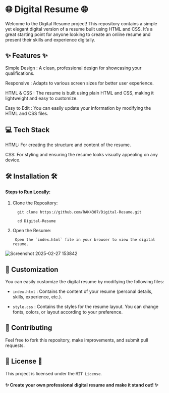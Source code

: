 # 🌐 Digital Resume 🌐

Welcome to the Digital Resume project! This repository contains a simple yet elegant digital version of a resume built using HTML and CSS. It’s a great starting point for anyone looking to create an online resume and present their skills and experience digitally.

## ✨ Features ✨

Simple Design : A clean, professional design for showcasing your qualifications.

Responsive : Adapts to various screen sizes for better user experience.

HTML & CSS : The resume is built using plain HTML and CSS, making it lightweight and easy to customize.

Easy to Edit : You can easily update your information by modifying the HTML and CSS files.


## 💻 Tech Stack 

HTML: For creating the structure and content of the resume.


CSS: For styling and ensuring the resume looks visually appealing on any device.


## 🛠️ Installation 🛠️

#### Steps to Run Locally:

   1. Clone the Repository:

            git clone https://github.com/RAK4307/Digital-Resume.git

            cd Digital-Resume

  2. Open the Resume:

          Open the `index.html` file in your browser to view the digital resume.

     

![Screenshot 2025-02-27 153842](https://github.com/user-attachments/assets/379d2a8b-933b-4626-b50b-f6524b63e64c)



  


## 📂 Customization 

You can easily customize the digital resume by modifying the following files:

 - `index.html` : Contains the content of your resume (personal details, skills, experience, etc.).

 - `style.css` : Contains the styles for the resume layout. You can change fonts, colors, or layout according to your preference.


## 📝 Contributing 

Feel free to fork this repository, make improvements, and submit pull requests.


## 📜 License 📜

This project is licensed under the `MIT License`.

#### ✨ Create your own professional digital resume and make it stand out! ✨
